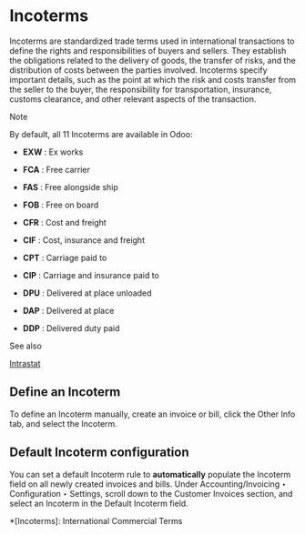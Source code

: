 # Incoterms

Incoterms are standardized trade terms used in international transactions to
define the rights and responsibilities of buyers and sellers. They establish
the obligations related to the delivery of goods, the transfer of risks, and
the distribution of costs between the parties involved. Incoterms specify
important details, such as the point at which the risk and costs transfer from
the seller to the buyer, the responsibility for transportation, insurance,
customs clearance, and other relevant aspects of the transaction.

Note

By default, all 11 Incoterms are available in Odoo:

  * **EXW** : Ex works

  * **FCA** : Free carrier

  * **FAS** : Free alongside ship

  * **FOB** : Free on board

  * **CFR** : Cost and freight

  * **CIF** : Cost, insurance and freight

  * **CPT** : Carriage paid to

  * **CIP** : Carriage and insurance paid to

  * **DPU** : Delivered at place unloaded

  * **DAP** : Delivered at place

  * **DDP** : Delivered duty paid

See also

[Intrastat](../reporting/intrastat.html)

## Define an Incoterm

To define an Incoterm manually, create an invoice or bill, click the Other
Info tab, and select the Incoterm.

## Default Incoterm configuration

You can set a default Incoterm rule to **automatically** populate the Incoterm
field on all newly created invoices and bills. Under Accounting/Invoicing ‣
Configuration ‣ Settings, scroll down to the Customer Invoices section, and
select an Incoterm in the Default Incoterm field.

  *[Incoterms]: International Commercial Terms

